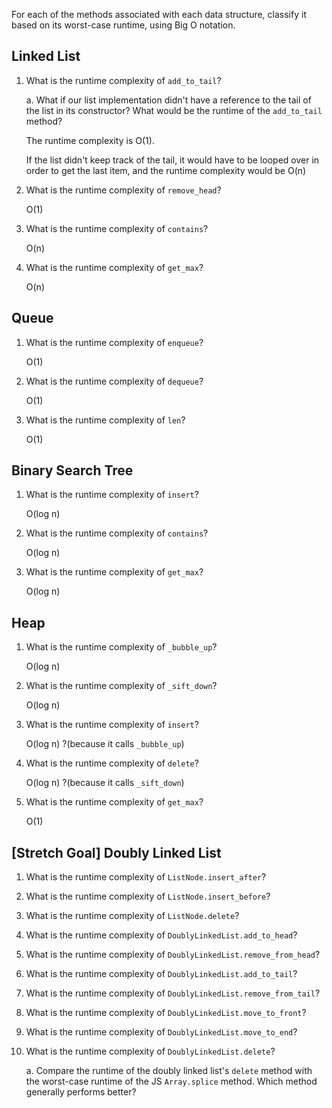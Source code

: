 For each of the methods associated with each data structure, classify it based on its worst-case runtime, using Big O notation.

## Linked List

1. What is the runtime complexity of `add_to_tail`?
  
    a. What if our list implementation didn't have a reference to the tail of the list in its constructor? What would be the runtime of the `add_to_tail` method?

    The runtime complexity is O(1). 
    
    If the list didn't keep track of the tail, it would have to be looped over in order to get the last item, and the runtime complexity would be O(n)

2. What is the runtime complexity of `remove_head`?

    O(1)

3. What is the runtime complexity of `contains`?

    O(n)

4. What is the runtime complexity of `get_max`?

    O(n)

## Queue

1. What is the runtime complexity of `enqueue`?

    O(1)

2. What is the runtime complexity of `dequeue`?

    O(1)

3. What is the runtime complexity of `len`?

    O(1)

## Binary Search Tree

1. What is the runtime complexity of `insert`? 

    O(log n)

2. What is the runtime complexity of `contains`?

    O(log n)

3. What is the runtime complexity of `get_max`? 

    O(log n)

## Heap

1. What is the runtime complexity of `_bubble_up`?

    O(log n)

2. What is the runtime complexity of `_sift_down`?

    O(log n)

3. What is the runtime complexity of `insert`?

    O(log n) ?(because it calls `_bubble_up`)

4. What is the runtime complexity of `delete`?

    O(log n) ?(because it calls `_sift_down`)

5. What is the runtime complexity of `get_max`?

    O(1)

## [Stretch Goal] Doubly Linked List

1. What is the runtime complexity of `ListNode.insert_after`?

2. What is the runtime complexity of `ListNode.insert_before`?

3. What is the runtime complexity of `ListNode.delete`?

4. What is the runtime complexity of `DoublyLinkedList.add_to_head`?

5. What is the runtime complexity of `DoublyLinkedList.remove_from_head`?

6. What is the runtime complexity of `DoublyLinkedList.add_to_tail`?

7. What is the runtime complexity of `DoublyLinkedList.remove_from_tail`?

8. What is the runtime complexity of `DoublyLinkedList.move_to_front`?

9. What is the runtime complexity of `DoublyLinkedList.move_to_end`?

10. What is the runtime complexity of `DoublyLinkedList.delete`?

    a. Compare the runtime of the doubly linked list's `delete` method with the worst-case runtime of the JS `Array.splice` method. Which method generally performs better?